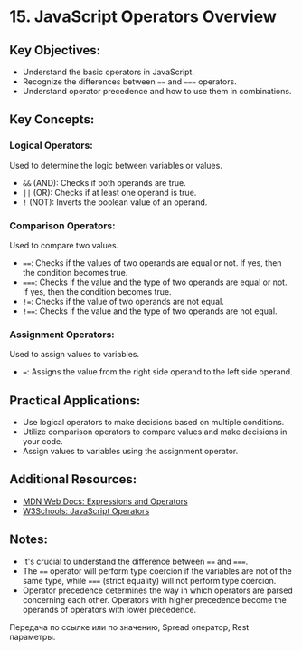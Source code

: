 # 15. JavaScript Operators Overview

## Key Objectives:
- Understand the basic operators in JavaScript.
- Recognize the differences between `==` and `===` operators.
- Understand operator precedence and how to use them in combinations.

## Key Concepts:

### Logical Operators:
Used to determine the logic between variables or values.
- `&&` (AND): Checks if both operands are true.
- `||` (OR): Checks if at least one operand is true.
- `!` (NOT): Inverts the boolean value of an operand.

### Comparison Operators:
Used to compare two values.
- `==`: Checks if the values of two operands are equal or not. If yes, then the condition becomes true.
- `===`: Checks if the value and the type of two operands are equal or not. If yes, then the condition becomes true.
- `!=`: Checks if the value of two operands are not equal.
- `!==`: Checks if the value and the type of two operands are not equal.

### Assignment Operators:
Used to assign values to variables.
- `=`: Assigns the value from the right side operand to the left side operand.

## Practical Applications:
- Use logical operators to make decisions based on multiple conditions.
- Utilize comparison operators to compare values and make decisions in your code.
- Assign values to variables using the assignment operator.

## Additional Resources:
- [MDN Web Docs: Expressions and Operators](https://developer.mozilla.org/en-US/docs/Web/JavaScript/Guide/Expressions_and_Operators)
- [W3Schools: JavaScript Operators](https://www.w3schools.com/js/js_operators.asp)

## Notes:
- It's crucial to understand the difference between `==` and `===`. 
- The `==` operator will perform type coercion if the variables are not of the same type, while `===` (strict equality) will not perform type coercion.
- Operator precedence determines the way in which operators are parsed concerning each other. Operators with higher precedence become the operands of operators with lower precedence.

Передача по ссылке или по значению, Spread оператор, Rest параметры.
